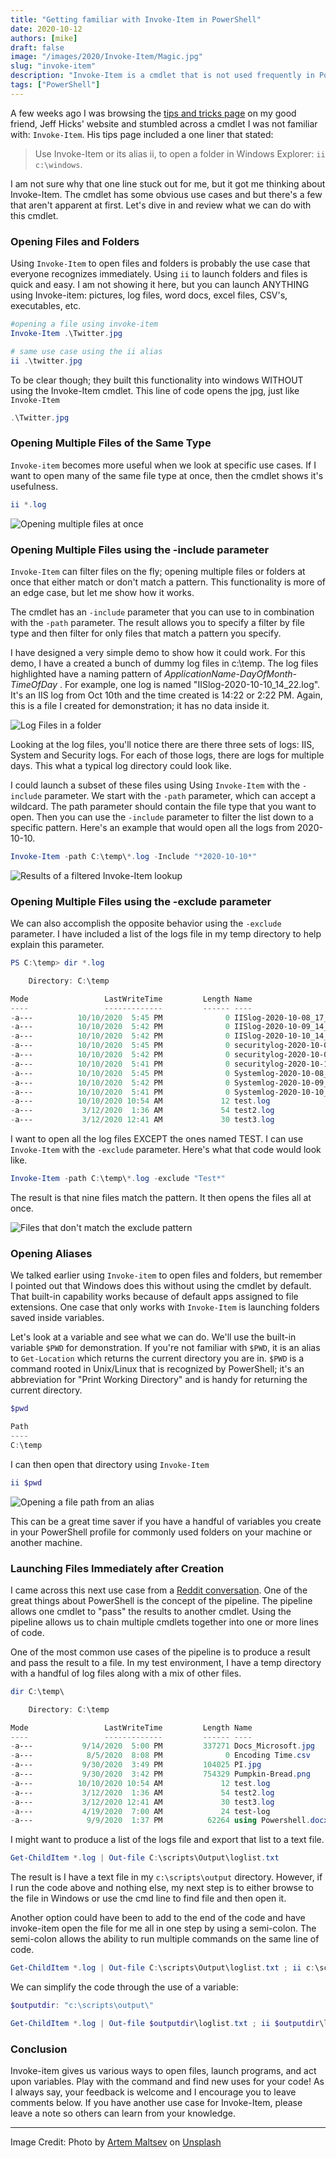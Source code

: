 ```yaml
---
title: "Getting familiar with Invoke-Item in PowerShell"
date: 2020-10-12
authors: [mike]
draft: false
image: "/images/2020/Invoke-Item/Magic.jpg"
slug: "invoke-item"
description: "Invoke-Item is a cmdlet that is not used frequently in PowerShell. Learn how it can save time and speed up tasks. "
tags: ["PowerShell"]
---
```


A few weeks ago I was browsing the [tips and tricks page](https://jdhitsolutions.com/blog/powershell-tips-tricks-and-advice/) on my good friend, Jeff Hicks' website and stumbled across a cmdlet I was not familiar with: `Invoke-Item`. His tips page included a one liner that stated:

> Use Invoke-Item or its alias ii, to open a folder in Windows Explorer: `ii c:\windows`.

I am not sure why that one line stuck out for me, but it got me thinking about Invoke-Item. The cmdlet has some obvious use cases and but there's a few that aren't apparent at first. Let's dive in and review what we can do with this cmdlet.

### Opening Files and Folders

Using `Invoke-Item` to open files and folders is probably the use case that everyone recognizes immediately. Using `ii` to launch folders and files is quick and easy. I am not showing it here, but you can launch ANYTHING using Invoke-item: pictures, log files, word docs, excel files, CSV's, executables, etc.

```PowerShell
#opening a file using invoke-item
Invoke-Item .\Twitter.jpg

# same use case using the ii alias
ii .\twitter.jpg

```

To be clear though; they built this functionality into windows WITHOUT using the Invoke-Item cmdlet. This line of code opens the jpg, just like `Invoke-Item`

```PowerShell
.\Twitter.jpg

```

### Opening Multiple Files of the Same Type

`Invoke-item` becomes more useful when we look at specific use cases. If I want to open many of the same file type at once, then the cmdlet shows it's usefulness.

```PowerShell
ii *.log

```

![Opening multiple files at once](/images/2020/10/Qe5WJCNcU3.png)

### Opening Multiple Files using the -include parameter

`Invoke-Item` can filter files on the fly; opening multiple files or folders at once that either match or don't match a pattern. This functionality is more of an edge case, but let me show how it works.

The cmdlet has an `-include` parameter that you can use to in combination with the `-path` parameter. The result allows you to specify a filter by file type and then filter for only files that match a pattern you specify.

I have designed a very simple demo to show how it could work. For this demo, I have a created a bunch of dummy log files in c:\temp. The log files highlighted have a naming pattern of *ApplicationName-DayOfMonth-TimeOfDay* . For example, one log is named "IISlog-2020-10-10_14_22.log". It's an IIS log from Oct 10th and the time created is 14:22 or 2:22 PM. Again, this is a file I created for demonstration; it has no data inside it.

![Log Files in a folder](/images/2020/10/H23AKW3rWo.png)

Looking at the log files, you'll notice there are there three sets of logs: IIS, System and Security logs. For each of those logs, there are logs for multiple days. This what a typical log directory could look like.

I could launch a subset of these files using Using `Invoke-Item` with the `-include` parameter. We start with the `-path` parameter, which can accept a wildcard. The path parameter should contain the file type that you want to open. Then you can use the `-include` parameter to filter the list down to a specific pattern. Here's an example that would open all the logs from 2020-10-10.

```PowerShell
Invoke-Item -path C:\temp\*.log -Include "*2020-10-10*"

```

![Results of a filtered Invoke-Item lookup](/images/2020/10/YIguGHqWLe.png)

### Opening Multiple Files using the -exclude parameter

We can also accomplish the opposite behavior using the `-exclude` parameter. I have included a list of the logs file in my temp directory to help explain this parameter.

```PowerShell
PS C:\temp> dir *.log

    Directory: C:\temp

Mode                 LastWriteTime         Length Name
----                 -------------         ------ ----
-a---          10/10/2020  5:45 PM              0 IISlog-2020-10-08_17_12.log
-a---          10/10/2020  5:42 PM              0 IISlog-2020-10-09_14_18.log
-a---          10/10/2020  5:42 PM              0 IISlog-2020-10-10_14_22.log
-a---          10/10/2020  5:45 PM              0 securitylog-2020-10-08_11_11.log
-a---          10/10/2020  5:42 PM              0 securitylog-2020-10-09_08_22.log
-a---          10/10/2020  5:41 PM              0 securitylog-2020-10-10_15_41.log
-a---          10/10/2020  5:45 PM              0 Systemlog-2020-10-08_10_46.log
-a---          10/10/2020  5:42 PM              0 Systemlog-2020-10-09_11_12.log
-a---          10/10/2020  5:41 PM              0 Systemlog-2020-10-10_12_20.log
-a---          10/10/2020 10:54 AM             12 test.log
-a---           3/12/2020  1:36 AM             54 test2.log
-a---           3/12/2020 12:41 AM             30 test3.log

```

I want to open all the log files EXCEPT the ones named TEST. I can use `Invoke-Item` with the `-exclude` parameter. Here's what that code would look like.

```PowerShell
Invoke-Item -path C:\temp\*.log -exclude "Test*"

```

The result is that nine files match the pattern. It then opens the files all at once.

![Files that don't match the exclude pattern](/images/2020/10/9SZow2zgnG.png)

### Opening Aliases

We talked earlier using `Invoke-item` to open files and folders, but remember I pointed out that Windows does this without using the cmdlet by default. That built-in capability works because of default apps assigned to file extensions. One case that only works with `Invoke-Item` is launching folders saved inside variables.

Let's look at a variable and see what we can do. We'll use the built-in variable `$PWD` for demonstration. If you're not familiar with `$PWD`, it is an alias to `Get-Location` which returns the current directory you are in. `$PWD` is a command rooted in Unix/Linux that is recognized by PowerShell; it's an abbreviation for "Print Working Directory" and is handy for returning the current directory.

```PowerShell
$pwd

Path
----
C:\temp

```

I can then open that directory using `Invoke-Item`

```PowerShell
ii $pwd

```

![Opening a file path from an alias](/images/2020/10/xoTkxhMt9z.png)

This can be a great time saver if you have a handful of variables you create in your PowerShell profile for commonly used folders on your machine or another machine.

### Launching Files Immediately after Creation

I came across this next use case from a [Reddit conversation](https://www.reddit.com/r/PowerShell/comments/9pfhm3/invokeitem_vs_startprocess/). One of the great things about PowerShell is the concept of the pipeline. The pipeline allows one cmdlet to "pass" the results to another cmdlet. Using the pipeline allows us to chain multiple cmdlets together into one or more lines of code.

One of the most common use cases of the pipeline is to produce a result and pass the result to a file. In my test environment, I have a temp directory with a handful of log files along with a mix of other files.

```PowerShell
dir C:\temp\

    Directory: C:\temp

Mode                 LastWriteTime         Length Name
----                 -------------         ------ ----
-a---           9/14/2020  5:00 PM         337271 Docs_Microsoft.jpg
-a---            8/5/2020  8:08 PM              0 Encoding Time.csv
-a---           9/30/2020  3:49 PM         104025 PI.jpg
-a---           9/30/2020  3:42 PM         754329 Pumpkin-Bread.png
-a---          10/10/2020 10:54 AM             12 test.log
-a---           3/12/2020  1:36 AM             54 test2.log
-a---           3/12/2020 12:41 AM             30 test3.log
-a---           4/19/2020  7:00 AM             24 test-log
-a---            9/9/2020  1:37 PM          62264 using Powershell.docx

```

I might want to produce a list of the logs file and export that list to a text file.

```PowerShell
Get-ChildItem *.log | Out-file C:\scripts\Output\loglist.txt

```

The result is I have a text file in my `c:\scripts\output` directory. However, if I run the code above and nothing else, my next step is to either browse to the file in Windows or use the cmd line to find file and then open it.

Another option could have been to add to the end of the code and have invoke-item open the file for me all in one step by using a semi-colon. The semi-colon allows the ability to run multiple commands on the same line of code.

```PowerShell
Get-ChildItem *.log | Out-file C:\scripts\Output\loglist.txt ; ii c:\scripts\output\loglist.txt

```

We can simplify the code through the use of a variable:

```PowerShell
$outputdir: "c:\scripts\output\"

Get-ChildItem *.log | Out-file $outputdir\loglist.txt ; ii $outputdir\loglist.txt

```

### Conclusion

Invoke-item gives us various ways to open files, launch programs, and act upon variables. Play with the command and find new uses for your code! As I always say, your feedback is welcome and I encourage you to leave comments below. If you have another use case for Invoke-Item, please leave a note so others can learn from your knowledge.

-----
Image Credit:
<span>Photo by <a href="https://unsplash.com/@art_maltsev?utm_source=unsplash&amp;utm_medium=referral&amp;utm_content=creditCopyText">Artem Maltsev</a> on <a href="https://unsplash.com/s/photos/magic?utm_source=unsplash&amp;utm_medium=referral&amp;utm_content=creditCopyText">Unsplash</a></span>
